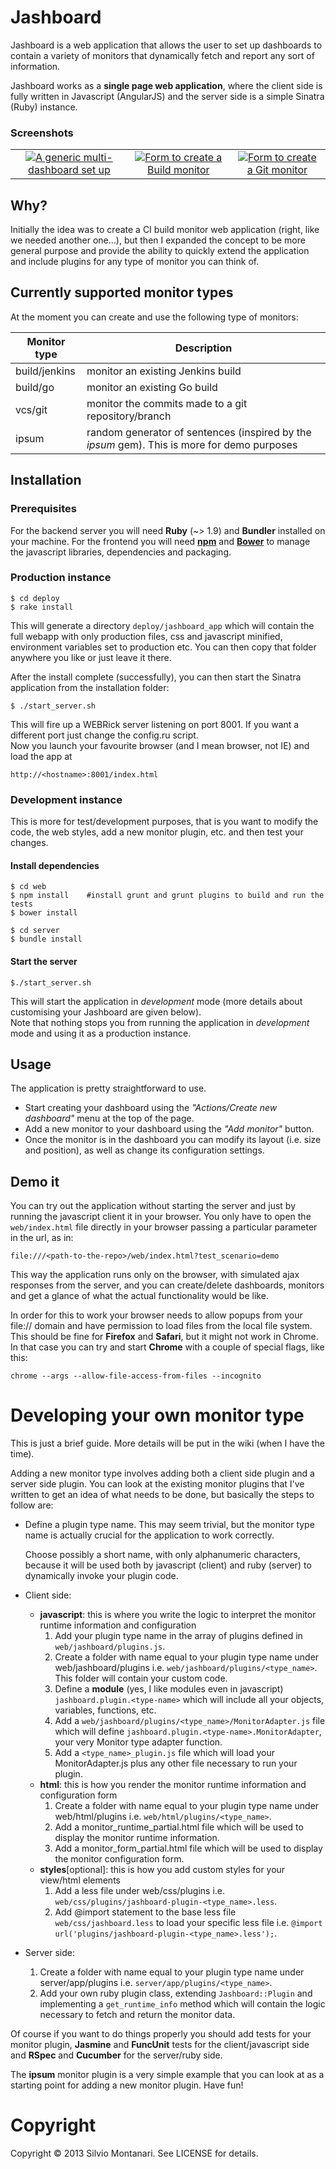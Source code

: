 # Jashboard

Jashboard is a web application that allows the user to set up dashboards to contain a variety of monitors that dynamically fetch and report any sort of information.

Jashboard works as a **single page web application**, where the client side is fully written in Javascript (AngularJS) and the server side is a simple Sinatra (Ruby) instance.

### Screenshots

<table>
  <tr>
    <td style="text-align:center">
      <a href="http://smontanari.github.io/jashboard/screenshots/generic_dashboard.png"><img src="http://smontanari.github.io/jashboard/screenshots/generic_dashboard-thb.png">A generic multi-dashboard set up
    </td>
    <td style="text-align:center">
      <a href="http://smontanari.github.io/jashboard/screenshots/build_monitor_form.png"><img src="http://smontanari.github.io/jashboard/screenshots/build_monitor_form-thb.png">Form to create a Build monitor
    </td>
    <td style="text-align:center">
      <a href="http://smontanari.github.io/jashboard/screenshots/git_monitor_form.png"><img src="http://smontanari.github.io/jashboard/screenshots/git_monitor_form-thb.png">Form to create a Git monitor
    </td>
  </tr>
</table>

## Why?
Initially the idea was to create a CI build monitor web application (right, like we needed another one…), but then I expanded the concept to be more general purpose and provide the ability to quickly extend the application and include plugins for any type of monitor you can think of.

## Currently supported monitor types
At the moment you can create and use the following type of monitors:

Monitor type  | Description | 
------------  | ----------- |
build/jenkins | monitor an existing Jenkins build | 
build/go      | monitor an existing Go build |
vcs/git       | monitor the commits made to a git repository/branch |
ipsum         | random generator of sentences (inspired by the *ipsum* gem). This is more for demo purposes |

## Installation
### Prerequisites
For the backend server you will need **Ruby** (~> 1.9) and **Bundler** installed on your machine. 
For the frontend you will need [**npm**](https://npmjs.org/) and [**Bower**](http://bower.io/) to manage the javascript libraries, dependencies and packaging.

### Production instance

    $ cd deploy
    $ rake install

This will generate a directory `deploy/jashboard_app` which will contain the full webapp with only production files, css and javascript minified, environment variables set to production etc. You can then copy that folder anywhere you like or just leave it there.
	
After the install complete (successfully), you can then start the Sinatra application from the installation folder:

	$ ./start_server.sh
	
This will fire up a WEBRick server listening on port 8001. If you want a different port just change the config.ru script.  
Now you launch your favourite browser (and I mean browser, not IE) and load the app at

	http://<hostname>:8001/index.html

### Development instance
This is more for test/development purposes, that is you want to modify the code, the web styles, add a new monitor plugin, etc. and then test your changes.

#### Install dependencies

	$ cd web
	$ npm install    #install grunt and grunt plugins to build and run the tests
	$ bower install
	
	$ cd server
	$ bundle install

#### Start the server

	$./start_server.sh

This will start the application in *development* mode (more details about customising your Jashboard are given below).   
Note that nothing stops you from running the application in *development* mode and using it as a production instance.


## Usage
The application is pretty straightforward to use. 

* Start creating your dashboard using the *"Actions/Create new dashboard"* menu at the top of the page.
* Add a new monitor to your dashboard using the *"Add monitor"* button. 
* Once the monitor is in the dashboard you can modify its layout (i.e. size and position), as well as change its configuration settings.

## Demo it
You can try out the application without starting the server and just by running the javascript client it in your browser.
You only have to open the `web/index.html` file directly in your browser passing a particular parameter in the url, as in:

    file:///<path-to-the-repo>/web/index.html?test_scenario=demo
    
This way the application runs only on the browser, with simulated ajax responses from the server, and you can create/delete dashboards, monitors and get a glance of what the actual functionality would be like.

In order for this to work your browser needs to allow popups from your file:// domain and have permission to load files from the local file system. This should be fine for **Firefox** and **Safari**, but it might not work in Chrome. In that case you can try and start **Chrome** with a couple of special flags, like this:
    
    chrome --args --allow-file-access-from-files --incognito

# Developing your own monitor type
This is just a brief guide. More details will be put in the wiki (when I have the time).

Adding a new monitor type involves adding both a client side plugin and a server side plugin.
You can look at the existing monitor plugins that I've written to get an idea of what needs to be done, but basically the steps to follow are:

* Define a plugin type name. This may seem trivial, but the monitor type name is actually crucial for the application to work correctly. 
   
   Choose possibly a short name, with only alphanumeric characters, because it will be used both by javascript (client) and ruby (server) to dynamically invoke your plugin code. 

* Client side: 
    * **javascript**: this is where you write the logic to interpret the monitor runtime information and configuration
        1. Add your plugin type name in the array of plugins defined in `web/jashboard/plugins.js`.
        2. Create a folder with name equal to your plugin type name under web/jashboard/plugins i.e. `web/jashboard/plugins/<type_name>`. This folder will contain your custom code.
        3. Define a **module** (yes, I like modules even in javascript) `jashboard.plugin.<type-name>` which will include all your objects, variables, functions, etc.
        3. Add a `web/jashboard/plugins/<type_name>/MonitorAdapter.js` file which will define `jashboard.plugin.<type-name>.MonitorAdapter`, your very Monitor type adapter function.
        4. Add a `<type_name>_plugin.js` file which will load your MonitorAdapter.js plus any other file necessary to run your plugin.
    * **html**: this is how you render the monitor runtime information and configuration form
        1. Create a folder with name equal to your plugin type name under web/html/plugins i.e. `web/html/plugins/<type_name>`.
        2. Add a monitor_runtime_partial.html file which will be used to display the monitor runtime information.
        3. Add a monitor_form_partial.html file which will be used to display the monitor configuration form.
    * **styles**[optional]: this is how you add custom styles for your view/html elements
        1. Add a less file under web/css/plugins i.e. `web/css/plugins/jashboard-plugin-<type_name>.less`.
        2. Add @import statement to the base less file `web/css/jashboard.less` to load your specific less file i.e. `@import url('plugins/jashboard-plugin-<type_name>.less');`.
* Server side:
    1. Create a folder with name equal to your plugin type name under server/app/plugins i.e. `server/app/plugins/<type_name>`.
    2. Add your own ruby plugin class, extending `Jashboard::Plugin` and implementing a `get_runtime_info` method which will contain the logic necessary to fetch and return the monitor data.

Of course if you want to do things properly you should add tests for your monitor plugin, **Jasmine** and **FuncUnit** tests for the client/javascript side and **RSpec** and **Cucumber** for the server/ruby side. 

The **ipsum** monitor plugin is a very simple example that you can look at as a starting point for adding a new monitor plugin. Have fun!

# Copyright

Copyright &copy; 2013 Silvio Montanari. See LICENSE for details.


